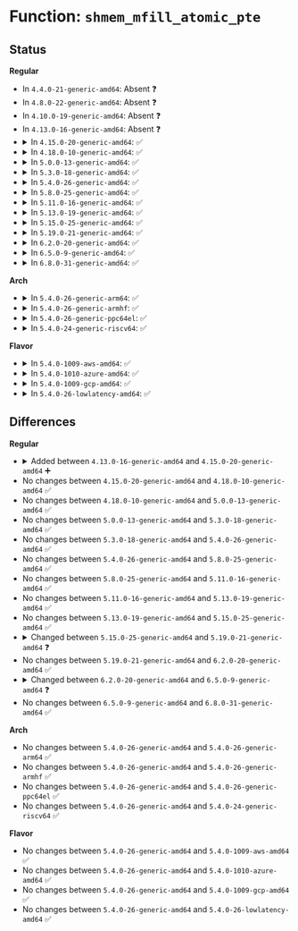 # Function: <code>shmem_mfill_atomic_pte</code>

## Status
<b>Regular</b>
<ul>
<li>
In <code>4.4.0-21-generic-amd64</code>: Absent ❓
</li>
<li>
In <code>4.8.0-22-generic-amd64</code>: Absent ❓
</li>
<li>
In <code>4.10.0-19-generic-amd64</code>: Absent ❓
</li>
<li>
In <code>4.13.0-16-generic-amd64</code>: Absent ❓
</li>
<li>
<details>
<summary>In <code>4.15.0-20-generic-amd64</code>: ✅</summary>

```c
int shmem_mfill_atomic_pte(struct mm_struct * dst_mm, pmd_t * dst_pmd, struct vm_area_struct * dst_vma, long unsigned int dst_addr, long unsigned int src_addr, bool zeropage, struct page * * pagep)
```

```json
{
  "name": "shmem_mfill_atomic_pte",
  "collision_type": "Unique Static",
  "inline_type": "No",
  "funcs": [
    {
      "addr": 18446744071580871248,
      "name": "shmem_mfill_atomic_pte",
      "external": false,
      "loc": "mm/shmem.c:2248",
      "file": "mm/shmem.c",
      "inline": "seen, unknown",
      "caller_inline": [],
      "caller_func": [
        "mm/shmem.c:shmem_mfill_zeropage_pte",
        "mm/shmem.c:shmem_mcopy_atomic_pte"
      ]
    }
  ],
  "symbols": [
    {
      "addr": 18446744071580871248,
      "name": "shmem_mfill_atomic_pte",
      "section": ".text",
      "bind": "STB_LOCAL",
      "size": 1472
    }
  ]
}
```
</details>
</li>
<li>
<details>
<summary>In <code>4.18.0-10-generic-amd64</code>: ✅</summary>

```c
int shmem_mfill_atomic_pte(struct mm_struct * dst_mm, pmd_t * dst_pmd, struct vm_area_struct * dst_vma, long unsigned int dst_addr, long unsigned int src_addr, bool zeropage, struct page * * pagep)
```

```json
{
  "name": "shmem_mfill_atomic_pte",
  "collision_type": "Unique Static",
  "inline_type": "No",
  "funcs": [
    {
      "addr": 18446744071581005168,
      "name": "shmem_mfill_atomic_pte",
      "external": false,
      "loc": "mm/shmem.c:2269",
      "file": "mm/shmem.c",
      "inline": "seen, unknown",
      "caller_inline": [],
      "caller_func": [
        "mm/shmem.c:shmem_mfill_zeropage_pte",
        "mm/shmem.c:shmem_mcopy_atomic_pte"
      ]
    }
  ],
  "symbols": [
    {
      "addr": 18446744071581005168,
      "name": "shmem_mfill_atomic_pte",
      "section": ".text",
      "bind": "STB_LOCAL",
      "size": 1503
    }
  ]
}
```
</details>
</li>
<li>
<details>
<summary>In <code>5.0.0-13-generic-amd64</code>: ✅</summary>

```c
int shmem_mfill_atomic_pte(struct mm_struct * dst_mm, pmd_t * dst_pmd, struct vm_area_struct * dst_vma, long unsigned int dst_addr, long unsigned int src_addr, bool zeropage, struct page * * pagep)
```

```json
{
  "name": "shmem_mfill_atomic_pte",
  "collision_type": "Unique Static",
  "inline_type": "No",
  "funcs": [
    {
      "addr": 18446744071581082784,
      "name": "shmem_mfill_atomic_pte",
      "external": false,
      "loc": "mm/shmem.c:2231",
      "file": "mm/shmem.c",
      "inline": "seen, unknown",
      "caller_inline": [],
      "caller_func": [
        "mm/shmem.c:shmem_mfill_zeropage_pte",
        "mm/shmem.c:shmem_mcopy_atomic_pte"
      ]
    }
  ],
  "symbols": [
    {
      "addr": 18446744071581082784,
      "name": "shmem_mfill_atomic_pte",
      "section": ".text",
      "bind": "STB_LOCAL",
      "size": 1609
    }
  ]
}
```
</details>
</li>
<li>
<details>
<summary>In <code>5.3.0-18-generic-amd64</code>: ✅</summary>

```c
int shmem_mfill_atomic_pte(struct mm_struct * dst_mm, pmd_t * dst_pmd, struct vm_area_struct * dst_vma, long unsigned int dst_addr, long unsigned int src_addr, bool zeropage, struct page * * pagep)
```

```json
{
  "name": "shmem_mfill_atomic_pte",
  "collision_type": "Unique Static",
  "inline_type": "No",
  "funcs": [
    {
      "addr": 18446744071581145760,
      "name": "shmem_mfill_atomic_pte",
      "external": false,
      "loc": "mm/shmem.c:2312",
      "file": "mm/shmem.c",
      "inline": "seen, unknown",
      "caller_inline": [],
      "caller_func": [
        "mm/shmem.c:shmem_mfill_zeropage_pte",
        "mm/shmem.c:shmem_mcopy_atomic_pte"
      ]
    }
  ],
  "symbols": [
    {
      "addr": 18446744071581145760,
      "name": "shmem_mfill_atomic_pte",
      "section": ".text",
      "bind": "STB_LOCAL",
      "size": 1609
    }
  ]
}
```
</details>
</li>
<li>
<details>
<summary>In <code>5.4.0-26-generic-amd64</code>: ✅</summary>

```c
int shmem_mfill_atomic_pte(struct mm_struct * dst_mm, pmd_t * dst_pmd, struct vm_area_struct * dst_vma, long unsigned int dst_addr, long unsigned int src_addr, bool zeropage, struct page * * pagep)
```

```json
{
  "name": "shmem_mfill_atomic_pte",
  "collision_type": "Unique Static",
  "inline_type": "No",
  "funcs": [
    {
      "addr": 18446744071581203296,
      "name": "shmem_mfill_atomic_pte",
      "external": false,
      "loc": "mm/shmem.c:2332",
      "file": "mm/shmem.c",
      "inline": "seen, unknown",
      "caller_inline": [],
      "caller_func": [
        "mm/shmem.c:shmem_mfill_zeropage_pte",
        "mm/shmem.c:shmem_mcopy_atomic_pte"
      ]
    }
  ],
  "symbols": [
    {
      "addr": 18446744071581203296,
      "name": "shmem_mfill_atomic_pte",
      "section": ".text",
      "bind": "STB_LOCAL",
      "size": 1609
    }
  ]
}
```
</details>
</li>
<li>
<details>
<summary>In <code>5.8.0-25-generic-amd64</code>: ✅</summary>

```c
int shmem_mfill_atomic_pte(struct mm_struct * dst_mm, pmd_t * dst_pmd, struct vm_area_struct * dst_vma, long unsigned int dst_addr, long unsigned int src_addr, bool zeropage, struct page * * pagep)
```

```json
{
  "name": "shmem_mfill_atomic_pte",
  "collision_type": "Unique Static",
  "inline_type": "No",
  "funcs": [
    {
      "addr": 18446744071581393888,
      "name": "shmem_mfill_atomic_pte",
      "external": false,
      "loc": "mm/shmem.c:2313",
      "file": "mm/shmem.c",
      "inline": "seen, unknown",
      "caller_inline": [],
      "caller_func": [
        "mm/shmem.c:shmem_mfill_zeropage_pte",
        "mm/shmem.c:shmem_mcopy_atomic_pte"
      ]
    }
  ],
  "symbols": [
    {
      "addr": 18446744071581393888,
      "name": "shmem_mfill_atomic_pte",
      "section": ".text",
      "bind": "STB_LOCAL",
      "size": 1577
    }
  ]
}
```
</details>
</li>
<li>
<details>
<summary>In <code>5.11.0-16-generic-amd64</code>: ✅</summary>

```c
int shmem_mfill_atomic_pte(struct mm_struct * dst_mm, pmd_t * dst_pmd, struct vm_area_struct * dst_vma, long unsigned int dst_addr, long unsigned int src_addr, bool zeropage, struct page * * pagep)
```

```json
{
  "name": "shmem_mfill_atomic_pte",
  "collision_type": "Unique Static",
  "inline_type": "No",
  "funcs": [
    {
      "addr": 18446744071581437408,
      "name": "shmem_mfill_atomic_pte",
      "external": false,
      "loc": "mm/shmem.c:2355",
      "file": "mm/shmem.c",
      "inline": "seen, unknown",
      "caller_inline": [],
      "caller_func": [
        "mm/shmem.c:shmem_mfill_zeropage_pte",
        "mm/shmem.c:shmem_mcopy_atomic_pte"
      ]
    }
  ],
  "symbols": [
    {
      "addr": 18446744071581437408,
      "name": "shmem_mfill_atomic_pte",
      "section": ".text",
      "bind": "STB_LOCAL",
      "size": 1567
    }
  ]
}
```
</details>
</li>
<li>
<details>
<summary>In <code>5.13.0-19-generic-amd64</code>: ✅</summary>

```c
int shmem_mfill_atomic_pte(struct mm_struct * dst_mm, pmd_t * dst_pmd, struct vm_area_struct * dst_vma, long unsigned int dst_addr, long unsigned int src_addr, bool zeropage, struct page * * pagep)
```

```json
{
  "name": "shmem_mfill_atomic_pte",
  "collision_type": "Unique Static",
  "inline_type": "No",
  "funcs": [
    {
      "addr": 18446744071581457808,
      "name": "shmem_mfill_atomic_pte",
      "external": false,
      "loc": "mm/shmem.c:2343",
      "file": "mm/shmem.c",
      "inline": "seen, unknown",
      "caller_inline": [],
      "caller_func": [
        "mm/shmem.c:shmem_mfill_zeropage_pte",
        "mm/shmem.c:shmem_mcopy_atomic_pte"
      ]
    }
  ],
  "symbols": [
    {
      "addr": 18446744071581457808,
      "name": "shmem_mfill_atomic_pte",
      "section": ".text",
      "bind": "STB_LOCAL",
      "size": 1685
    }
  ]
}
```
</details>
</li>
<li>
<details>
<summary>In <code>5.15.0-25-generic-amd64</code>: ✅</summary>

```c
int shmem_mfill_atomic_pte(struct mm_struct * dst_mm, pmd_t * dst_pmd, struct vm_area_struct * dst_vma, long unsigned int dst_addr, long unsigned int src_addr, bool zeropage, struct page * * pagep)
```

```json
{
  "name": "shmem_mfill_atomic_pte",
  "collision_type": "Unique Global",
  "inline_type": "No",
  "funcs": [
    {
      "addr": 18446744071581728272,
      "name": "shmem_mfill_atomic_pte",
      "external": true,
      "loc": "mm/shmem.c:2346",
      "file": "mm/shmem.c",
      "inline": "seen, unknown",
      "caller_inline": [],
      "caller_func": [
        "mm/userfaultfd.c:mfill_zeropage",
        "mm/userfaultfd.c:mcopy_atomic"
      ]
    }
  ],
  "symbols": [
    {
      "addr": 18446744071581728272,
      "name": "shmem_mfill_atomic_pte",
      "section": ".text",
      "bind": "STB_GLOBAL",
      "size": 1183
    }
  ]
}
```
</details>
</li>
<li>
<details>
<summary>In <code>5.19.0-21-generic-amd64</code>: ✅</summary>

```c
int shmem_mfill_atomic_pte(struct mm_struct * dst_mm, pmd_t * dst_pmd, struct vm_area_struct * dst_vma, long unsigned int dst_addr, long unsigned int src_addr, bool zeropage, bool wp_copy, struct page * * pagep)
```

```json
{
  "name": "shmem_mfill_atomic_pte",
  "collision_type": "Unique Global",
  "inline_type": "No",
  "funcs": [
    {
      "addr": 18446744071582107360,
      "name": "shmem_mfill_atomic_pte",
      "external": true,
      "loc": "mm/shmem.c:2342",
      "file": "mm/shmem.c",
      "inline": "seen, unknown",
      "caller_inline": [],
      "caller_func": [
        "mm/userfaultfd.c:mfill_zeropage",
        "mm/userfaultfd.c:mcopy_atomic"
      ]
    }
  ],
  "symbols": [
    {
      "addr": 18446744071582107360,
      "name": "shmem_mfill_atomic_pte",
      "section": ".text",
      "bind": "STB_GLOBAL",
      "size": 1464
    }
  ]
}
```
</details>
</li>
<li>
<details>
<summary>In <code>6.2.0-20-generic-amd64</code>: ✅</summary>

```c
int shmem_mfill_atomic_pte(struct mm_struct * dst_mm, pmd_t * dst_pmd, struct vm_area_struct * dst_vma, long unsigned int dst_addr, long unsigned int src_addr, bool zeropage, bool wp_copy, struct page * * pagep)
```

```json
{
  "name": "shmem_mfill_atomic_pte",
  "collision_type": "Unique Global",
  "inline_type": "No",
  "funcs": [
    {
      "addr": 18446744071582581584,
      "name": "shmem_mfill_atomic_pte",
      "external": true,
      "loc": "mm/shmem.c:2400",
      "file": "mm/shmem.c",
      "inline": "seen, unknown",
      "caller_inline": [],
      "caller_func": [
        "mm/userfaultfd.c:mfill_zeropage",
        "mm/userfaultfd.c:mcopy_atomic"
      ]
    }
  ],
  "symbols": [
    {
      "addr": 18446744071582581584,
      "name": "shmem_mfill_atomic_pte",
      "section": ".text",
      "bind": "STB_GLOBAL",
      "size": 1083
    }
  ]
}
```
</details>
</li>
<li>
<details>
<summary>In <code>6.5.0-9-generic-amd64</code>: ✅</summary>

```c
int shmem_mfill_atomic_pte(pmd_t * dst_pmd, struct vm_area_struct * dst_vma, long unsigned int dst_addr, long unsigned int src_addr, uffd_flags_t flags, struct folio * * foliop)
```

```json
{
  "name": "shmem_mfill_atomic_pte",
  "collision_type": "Unique Global",
  "inline_type": "No",
  "funcs": [
    {
      "addr": 18446744071582788784,
      "name": "shmem_mfill_atomic_pte",
      "external": true,
      "loc": "mm/shmem.c:2433",
      "file": "mm/shmem.c",
      "inline": "seen, unknown",
      "caller_inline": [],
      "caller_func": [
        "mm/userfaultfd.c:mfill_atomic_zeropage",
        "mm/userfaultfd.c:mfill_atomic_copy"
      ]
    }
  ],
  "symbols": [
    {
      "addr": 18446744071582788784,
      "name": "shmem_mfill_atomic_pte",
      "section": ".text",
      "bind": "STB_GLOBAL",
      "size": 968
    }
  ]
}
```
</details>
</li>
<li>
<details>
<summary>In <code>6.8.0-31-generic-amd64</code>: ✅</summary>

```c
int shmem_mfill_atomic_pte(pmd_t * dst_pmd, struct vm_area_struct * dst_vma, long unsigned int dst_addr, long unsigned int src_addr, uffd_flags_t flags, struct folio * * foliop)
```

```json
{
  "name": "shmem_mfill_atomic_pte",
  "collision_type": "Unique Global",
  "inline_type": "No",
  "funcs": [
    {
      "addr": 18446744071582964032,
      "name": "shmem_mfill_atomic_pte",
      "external": true,
      "loc": "mm/shmem.c:2578",
      "file": "mm/shmem.c",
      "inline": "seen, unknown",
      "caller_inline": [],
      "caller_func": [
        "mm/userfaultfd.c:mfill_atomic_zeropage",
        "mm/userfaultfd.c:mfill_atomic_copy"
      ]
    }
  ],
  "symbols": [
    {
      "addr": 18446744071582964032,
      "name": "shmem_mfill_atomic_pte",
      "section": ".text",
      "bind": "STB_GLOBAL",
      "size": 603
    }
  ]
}
```
</details>
</li>
</ul>
<b>Arch</b>
<ul>
<li>
<details>
<summary>In <code>5.4.0-26-generic-arm64</code>: ✅</summary>

```c
int shmem_mfill_atomic_pte(struct mm_struct * dst_mm, pmd_t * dst_pmd, struct vm_area_struct * dst_vma, long unsigned int dst_addr, long unsigned int src_addr, bool zeropage, struct page * * pagep)
```

```json
{
  "name": "shmem_mfill_atomic_pte",
  "collision_type": "Unique Static",
  "inline_type": "No",
  "funcs": [
    {
      "addr": 18446603336492592824,
      "name": "shmem_mfill_atomic_pte",
      "external": false,
      "loc": "mm/shmem.c:2332",
      "file": "mm/shmem.c",
      "inline": "seen, unknown",
      "caller_inline": [],
      "caller_func": [
        "mm/shmem.c:shmem_mfill_zeropage_pte",
        "mm/shmem.c:shmem_mcopy_atomic_pte"
      ]
    }
  ],
  "symbols": [
    {
      "addr": 18446603336492592824,
      "name": "shmem_mfill_atomic_pte",
      "section": ".text",
      "bind": "STB_LOCAL",
      "size": 1956
    }
  ]
}
```
</details>
</li>
<li>
<details>
<summary>In <code>5.4.0-26-generic-armhf</code>: ✅</summary>

```c
int shmem_mfill_atomic_pte(struct mm_struct * dst_mm, pmd_t * dst_pmd, struct vm_area_struct * dst_vma, long unsigned int dst_addr, long unsigned int src_addr, bool zeropage, struct page * * pagep)
```

```json
{
  "name": "shmem_mfill_atomic_pte",
  "collision_type": "Unique Static",
  "inline_type": "No",
  "funcs": [
    {
      "addr": 3226447344,
      "name": "shmem_mfill_atomic_pte",
      "external": false,
      "loc": "mm/shmem.c:2332",
      "file": "mm/shmem.c",
      "inline": "seen, unknown",
      "caller_inline": [],
      "caller_func": [
        "mm/shmem.c:shmem_mfill_zeropage_pte",
        "mm/shmem.c:shmem_mcopy_atomic_pte"
      ]
    }
  ],
  "symbols": [
    {
      "addr": 3226447344,
      "name": "shmem_mfill_atomic_pte",
      "section": ".text",
      "bind": "STB_LOCAL",
      "size": 1932
    }
  ]
}
```
</details>
</li>
<li>
<details>
<summary>In <code>5.4.0-26-generic-ppc64el</code>: ✅</summary>

```c
int shmem_mfill_atomic_pte(struct mm_struct * dst_mm, pmd_t * dst_pmd, struct vm_area_struct * dst_vma, long unsigned int dst_addr, long unsigned int src_addr, bool zeropage, struct page * * pagep)
```

```json
{
  "name": "shmem_mfill_atomic_pte",
  "collision_type": "Unique Static",
  "inline_type": "No",
  "funcs": [
    {
      "addr": 13835058055285905472,
      "name": "shmem_mfill_atomic_pte",
      "external": false,
      "loc": "mm/shmem.c:2332",
      "file": "mm/shmem.c",
      "inline": "seen, unknown",
      "caller_inline": [],
      "caller_func": [
        "mm/shmem.c:shmem_mfill_zeropage_pte",
        "mm/shmem.c:shmem_mcopy_atomic_pte"
      ]
    }
  ],
  "symbols": [
    {
      "addr": 13835058055285905472,
      "name": "shmem_mfill_atomic_pte",
      "section": ".text",
      "bind": "STB_LOCAL",
      "size": 2364
    }
  ]
}
```
</details>
</li>
<li>
<details>
<summary>In <code>5.4.0-24-generic-riscv64</code>: ✅</summary>

```c
int shmem_mfill_atomic_pte(struct mm_struct * dst_mm, pmd_t * dst_pmd, struct vm_area_struct * dst_vma, long unsigned int dst_addr, long unsigned int src_addr, bool zeropage, struct page * * pagep)
```

```json
{
  "name": "shmem_mfill_atomic_pte",
  "collision_type": "Unique Static",
  "inline_type": "No",
  "funcs": [
    {
      "addr": 18446743936272621880,
      "name": "shmem_mfill_atomic_pte",
      "external": false,
      "loc": "mm/shmem.c:2332",
      "file": "mm/shmem.c",
      "inline": "seen, unknown",
      "caller_inline": [],
      "caller_func": [
        "mm/shmem.c:shmem_mfill_zeropage_pte",
        "mm/shmem.c:shmem_mcopy_atomic_pte"
      ]
    }
  ],
  "symbols": [
    {
      "addr": 18446743936272621880,
      "name": "shmem_mfill_atomic_pte",
      "section": ".text",
      "bind": "STB_LOCAL",
      "size": 1374
    }
  ]
}
```
</details>
</li>
</ul>
<b>Flavor</b>
<ul>
<li>
<details>
<summary>In <code>5.4.0-1009-aws-amd64</code>: ✅</summary>

```c
int shmem_mfill_atomic_pte(struct mm_struct * dst_mm, pmd_t * dst_pmd, struct vm_area_struct * dst_vma, long unsigned int dst_addr, long unsigned int src_addr, bool zeropage, struct page * * pagep)
```

```json
{
  "name": "shmem_mfill_atomic_pte",
  "collision_type": "Unique Static",
  "inline_type": "No",
  "funcs": [
    {
      "addr": 18446744071581172144,
      "name": "shmem_mfill_atomic_pte",
      "external": false,
      "loc": "mm/shmem.c:2332",
      "file": "mm/shmem.c",
      "inline": "seen, unknown",
      "caller_inline": [],
      "caller_func": [
        "mm/shmem.c:shmem_mfill_zeropage_pte",
        "mm/shmem.c:shmem_mcopy_atomic_pte"
      ]
    }
  ],
  "symbols": [
    {
      "addr": 18446744071581172144,
      "name": "shmem_mfill_atomic_pte",
      "section": ".text",
      "bind": "STB_LOCAL",
      "size": 1609
    }
  ]
}
```
</details>
</li>
<li>
<details>
<summary>In <code>5.4.0-1010-azure-amd64</code>: ✅</summary>

```c
int shmem_mfill_atomic_pte(struct mm_struct * dst_mm, pmd_t * dst_pmd, struct vm_area_struct * dst_vma, long unsigned int dst_addr, long unsigned int src_addr, bool zeropage, struct page * * pagep)
```

```json
{
  "name": "shmem_mfill_atomic_pte",
  "collision_type": "Unique Static",
  "inline_type": "No",
  "funcs": [
    {
      "addr": 18446744071581118960,
      "name": "shmem_mfill_atomic_pte",
      "external": false,
      "loc": "mm/shmem.c:2332",
      "file": "mm/shmem.c",
      "inline": "seen, unknown",
      "caller_inline": [],
      "caller_func": [
        "mm/shmem.c:shmem_mfill_zeropage_pte",
        "mm/shmem.c:shmem_mcopy_atomic_pte"
      ]
    }
  ],
  "symbols": [
    {
      "addr": 18446744071581118960,
      "name": "shmem_mfill_atomic_pte",
      "section": ".text",
      "bind": "STB_LOCAL",
      "size": 1608
    }
  ]
}
```
</details>
</li>
<li>
<details>
<summary>In <code>5.4.0-1009-gcp-amd64</code>: ✅</summary>

```c
int shmem_mfill_atomic_pte(struct mm_struct * dst_mm, pmd_t * dst_pmd, struct vm_area_struct * dst_vma, long unsigned int dst_addr, long unsigned int src_addr, bool zeropage, struct page * * pagep)
```

```json
{
  "name": "shmem_mfill_atomic_pte",
  "collision_type": "Unique Static",
  "inline_type": "No",
  "funcs": [
    {
      "addr": 18446744071581163344,
      "name": "shmem_mfill_atomic_pte",
      "external": false,
      "loc": "mm/shmem.c:2332",
      "file": "mm/shmem.c",
      "inline": "seen, unknown",
      "caller_inline": [],
      "caller_func": [
        "mm/shmem.c:shmem_mfill_zeropage_pte",
        "mm/shmem.c:shmem_mcopy_atomic_pte"
      ]
    }
  ],
  "symbols": [
    {
      "addr": 18446744071581163344,
      "name": "shmem_mfill_atomic_pte",
      "section": ".text",
      "bind": "STB_LOCAL",
      "size": 1609
    }
  ]
}
```
</details>
</li>
<li>
<details>
<summary>In <code>5.4.0-26-lowlatency-amd64</code>: ✅</summary>

```c
int shmem_mfill_atomic_pte(struct mm_struct * dst_mm, pmd_t * dst_pmd, struct vm_area_struct * dst_vma, long unsigned int dst_addr, long unsigned int src_addr, bool zeropage, struct page * * pagep)
```

```json
{
  "name": "shmem_mfill_atomic_pte",
  "collision_type": "Unique Static",
  "inline_type": "No",
  "funcs": [
    {
      "addr": 18446744071581229616,
      "name": "shmem_mfill_atomic_pte",
      "external": false,
      "loc": "mm/shmem.c:2332",
      "file": "mm/shmem.c",
      "inline": "seen, unknown",
      "caller_inline": [],
      "caller_func": [
        "mm/shmem.c:shmem_mfill_zeropage_pte",
        "mm/shmem.c:shmem_mcopy_atomic_pte"
      ]
    }
  ],
  "symbols": [
    {
      "addr": 18446744071581229616,
      "name": "shmem_mfill_atomic_pte",
      "section": ".text",
      "bind": "STB_LOCAL",
      "size": 1648
    }
  ]
}
```
</details>
</li>
</ul>

## Differences
<b>Regular</b>
<ul>
<li>
<details>
<summary>Added between <code>4.13.0-16-generic-amd64</code> and <code>4.15.0-20-generic-amd64</code> ➕</summary>

```c
int shmem_mfill_atomic_pte(struct mm_struct * dst_mm, pmd_t * dst_pmd, struct vm_area_struct * dst_vma, long unsigned int dst_addr, long unsigned int src_addr, bool zeropage, struct page * * pagep)
```
</details>
</li>
<li>
No changes between <code>4.15.0-20-generic-amd64</code> and <code>4.18.0-10-generic-amd64</code> ✅
</li>
<li>
No changes between <code>4.18.0-10-generic-amd64</code> and <code>5.0.0-13-generic-amd64</code> ✅
</li>
<li>
No changes between <code>5.0.0-13-generic-amd64</code> and <code>5.3.0-18-generic-amd64</code> ✅
</li>
<li>
No changes between <code>5.3.0-18-generic-amd64</code> and <code>5.4.0-26-generic-amd64</code> ✅
</li>
<li>
No changes between <code>5.4.0-26-generic-amd64</code> and <code>5.8.0-25-generic-amd64</code> ✅
</li>
<li>
No changes between <code>5.8.0-25-generic-amd64</code> and <code>5.11.0-16-generic-amd64</code> ✅
</li>
<li>
No changes between <code>5.11.0-16-generic-amd64</code> and <code>5.13.0-19-generic-amd64</code> ✅
</li>
<li>
No changes between <code>5.13.0-19-generic-amd64</code> and <code>5.15.0-25-generic-amd64</code> ✅
</li>
<li>
<details>
<summary>Changed between <code>5.15.0-25-generic-amd64</code> and <code>5.19.0-21-generic-amd64</code> ❓</summary>
<ul>
<li>
<b>Param added. </b>
<code>bool wp_copy</code>
</li>
<li>
<b>Param reordered. </b>
<code>dst_mm, dst_pmd, dst_vma, dst_addr, src_addr, zeropage, pagep</code> ➡️ <code>dst_mm, dst_pmd, dst_vma, dst_addr, src_addr, zeropage, wp_copy, pagep</code>
</li>
</ul>
</details>
</li>
<li>
No changes between <code>5.19.0-21-generic-amd64</code> and <code>6.2.0-20-generic-amd64</code> ✅
</li>
<li>
<details>
<summary>Changed between <code>6.2.0-20-generic-amd64</code> and <code>6.5.0-9-generic-amd64</code> ❓</summary>
<ul>
<li>
<b>Param added. </b>
<code>uffd_flags_t flags</code>
</li>
<li>
<b>Param added. </b>
<code>struct folio * * foliop</code>
</li>
<li>
<b>Param removed. </b>
<code>struct mm_struct * dst_mm</code>
</li>
<li>
<b>Param removed. </b>
<code>bool zeropage</code>
</li>
<li>
<b>Param removed. </b>
<code>bool wp_copy</code>
</li>
<li>
<b>Param removed. </b>
<code>struct page * * pagep</code>
</li>
<li>
<b>Param reordered. </b>
<code>dst_mm, dst_pmd, dst_vma, dst_addr, src_addr, zeropage, wp_copy, pagep</code> ➡️ <code>dst_pmd, dst_vma, dst_addr, src_addr, flags, foliop</code>
</li>
</ul>
</details>
</li>
<li>
No changes between <code>6.5.0-9-generic-amd64</code> and <code>6.8.0-31-generic-amd64</code> ✅
</li>
</ul>
<b>Arch</b>
<ul>
<li>
No changes between <code>5.4.0-26-generic-amd64</code> and <code>5.4.0-26-generic-arm64</code> ✅
</li>
<li>
No changes between <code>5.4.0-26-generic-amd64</code> and <code>5.4.0-26-generic-armhf</code> ✅
</li>
<li>
No changes between <code>5.4.0-26-generic-amd64</code> and <code>5.4.0-26-generic-ppc64el</code> ✅
</li>
<li>
No changes between <code>5.4.0-26-generic-amd64</code> and <code>5.4.0-24-generic-riscv64</code> ✅
</li>
</ul>
<b>Flavor</b>
<ul>
<li>
No changes between <code>5.4.0-26-generic-amd64</code> and <code>5.4.0-1009-aws-amd64</code> ✅
</li>
<li>
No changes between <code>5.4.0-26-generic-amd64</code> and <code>5.4.0-1010-azure-amd64</code> ✅
</li>
<li>
No changes between <code>5.4.0-26-generic-amd64</code> and <code>5.4.0-1009-gcp-amd64</code> ✅
</li>
<li>
No changes between <code>5.4.0-26-generic-amd64</code> and <code>5.4.0-26-lowlatency-amd64</code> ✅
</li>
</ul>
